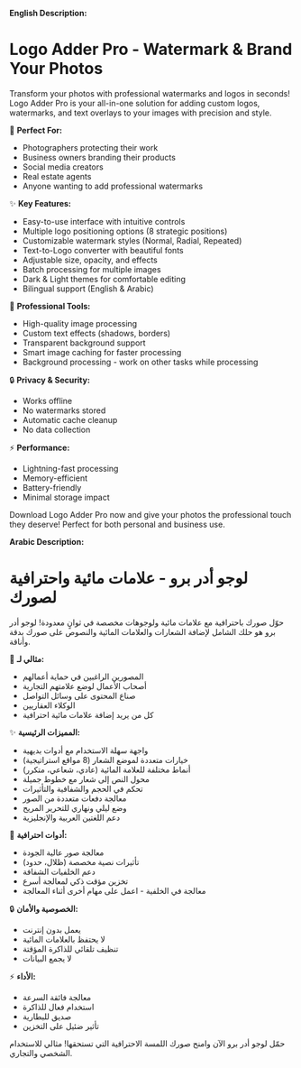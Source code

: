 
**English Description:**

# Logo Adder Pro - Watermark & Brand Your Photos

Transform your photos with professional watermarks and logos in seconds! Logo Adder Pro is your all-in-one solution for adding custom logos, watermarks, and text overlays to your images with precision and style.

🎯 **Perfect For:**
- Photographers protecting their work
- Business owners branding their products
- Social media creators
- Real estate agents
- Anyone wanting to add professional watermarks

✨ **Key Features:**
- Easy-to-use interface with intuitive controls
- Multiple logo positioning options (8 strategic positions)
- Customizable watermark styles (Normal, Radial, Repeated)
- Text-to-Logo converter with beautiful fonts
- Adjustable size, opacity, and effects
- Batch processing for multiple images
- Dark & Light themes for comfortable editing
- Bilingual support (English & Arabic)

💪 **Professional Tools:**
- High-quality image processing
- Custom text effects (shadows, borders)
- Transparent background support
- Smart image caching for faster processing
- Background processing - work on other tasks while processing

🔒 **Privacy & Security:**
- Works offline
- No watermarks stored
- Automatic cache cleanup
- No data collection

⚡ **Performance:**
- Lightning-fast processing
- Memory-efficient
- Battery-friendly
- Minimal storage impact

Download Logo Adder Pro now and give your photos the professional touch they deserve! Perfect for both personal and business use.

**Arabic Description:**

# لوجو أدر برو - علامات مائية واحترافية لصورك

حوّل صورك باحترافية مع علامات مائية ولوجوهات مخصصة في ثوانٍ معدودة! لوجو أدر برو هو حلك الشامل لإضافة الشعارات والعلامات المائية والنصوص على صورك بدقة وأناقة.

🎯 **مثالي لـ:**
- المصورين الراغبين في حماية أعمالهم
- أصحاب الأعمال لوضع علامتهم التجارية
- صناع المحتوى على وسائل التواصل
- الوكلاء العقاريين
- كل من يريد إضافة علامات مائية احترافية

✨ **المميزات الرئيسية:**
- واجهة سهلة الاستخدام مع أدوات بديهية
- خيارات متعددة لموضع الشعار (8 مواقع استراتيجية)
- أنماط مختلفة للعلامة المائية (عادي، شعاعي، متكرر)
- محول النص إلى شعار مع خطوط جميلة
- تحكم في الحجم والشفافية والتأثيرات
- معالجة دفعات متعددة من الصور
- وضع ليلي ونهاري للتحرير المريح
- دعم اللغتين العربية والإنجليزية

💪 **أدوات احترافية:**
- معالجة صور عالية الجودة
- تأثيرات نصية مخصصة (ظلال، حدود)
- دعم الخلفيات الشفافة
- تخزين مؤقت ذكي لمعالجة أسرع
- معالجة في الخلفية - اعمل على مهام أخرى أثناء المعالجة

🔒 **الخصوصية والأمان:**
- يعمل بدون إنترنت
- لا يحتفظ بالعلامات المائية
- تنظيف تلقائي للذاكرة المؤقتة
- لا يجمع البيانات

⚡ **الأداء:**
- معالجة فائقة السرعة
- استخدام فعال للذاكرة
- صديق للبطارية
- تأثير ضئيل على التخزين

حمّل لوجو أدر برو الآن وامنح صورك اللمسة الاحترافية التي تستحقها! مثالي للاستخدام الشخصي والتجاري.


